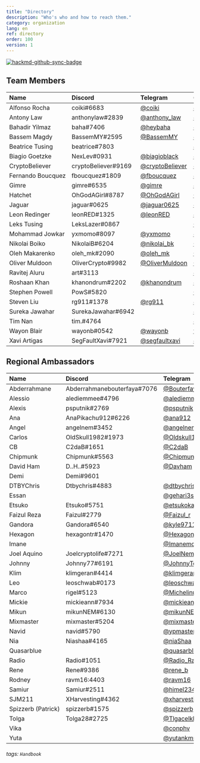 ```yaml
---
title: "Directory"
description: "Who's who and how to reach them."
category: organization
lang: en
ref: directory
order: 100
version: 1
---
```


[![hackmd-github-sync-badge](https://hackmd.io/afJzrT-RTAamp4uQTTLhHw/badge)](https://hackmd.io/afJzrT-RTAamp4uQTTLhHw)


<!-- Customize CSS because of the very wide table -->
<style>
  #main_content {max-width:fit-content;overflow-x:auto;} /* Allow main content's width to go out of bounds */
  table {display:block; overflow:auto; white-space: nowrap;} /* Table is a solid block, scrolling if necessary */
</style>

## Team Members

[//]: # (PLEASE KEEP ALPHABETICAL ORDER AND CONSISTENCY, INCLUDING HYPERLINKS)

| Name              | Discord             | Telegram                                       | GitHub                                                 | Twitter                                                 | WeChat      | HackMD                                               |
| :---------------- | :------------------ | :--------------------------------------------- | :----------------------------------------------------- | :------------------------------------------------------ | :---------- | :--------------------------------------------------- |
| Alfonso Rocha     | coiki#6683          | [@coiki](https://t.me/coiki)                   | [@coiki](https://github.com/coiki)                     | [@elcoiki](https://twitter.com/elcoiki)                 |             |                                                      |
| Antony Law        | anthonylaw#2839     | [@anthony_law](https://t.me/anthony_law)       | [@anthonylaw](https://github.com/anthonylaw)           | [@yclaw1015](https://twitter.com/yclaw1015)             | yclaw_1015  | [@anthonylaw](https://hackmd.io/@anthonylaw)         |
| Bahadir Yilmaz    | baha#7406           | [@heybaha](https://t.me/heybaha)               | [@yilmazbahadir](https://github.com/yilmazbahadir)     | [@bahadiryilmaz](https://twitter.com/bahadiryilmaz)     |             | [@baha](https://hackmd.io/@baha)                     |
| Bassem Magdy      | BassemMY#2595       | [@BassemMY](https://t.me/BassemMY)             | [@bassemmagdy](https://github.com/bassemmagdy)         | [@Bassemmagdy_](https://twitter.com/Bassemmagdy_)       |             |                                                      |
| Beatrice Tusing   | beatrice#7803       |                                                | [@beatrce](https://github.com/beatrce)                 |                                                         |             |                                                      |
| Biagio Goetzke    | NexLev#0931         | [@biagioblack](https://t.me/biagioblack)       | [@nexlev3000](https://github.com/NexLev3000)           | [@Biagio_Art_Tech](https://twitter.com/Biagio_Art_Tech) |             |                                                      |
| CryptoBeliever    | cryptoBeliever#9169 | [@cryptoBeliever](https://t.me/cryptoBeliever) | [@cryptoBeliever](https://github.com/cryptoBeliever)   | [@cryptoBeliever_](https://twitter.com/cryptoBeliever_) |             | [@cryptoBeliever](https://hackmd.io/@cryptoBeliever) |
| Fernando Boucquez | fboucquez#1809      | [@fboucquez](https://t.me/fboucquez)           | [@fboucquez](https://github.com/fboucquez)             | [@FBoucquez](https://twitter.com/FBoucquez)             |             |                                                      |
| Gimre             | gimre#6535          | [@gimre](https://t.me/gimre)                   | [@gimer](https://github.com/gimer)                     | [@NCOSIGIMCITYNRE](https://twitter.com/NCOSIGIMCITYNRE) |             |                                                      |
| Hatchet           | OhGodAGirl#8787     | [@OhGodAGirl](https://t.me/OhGodAGirl)         | [@0x6861746366574](https://github.com/0x6861746366574) | [@0x6861746366574](https://twitter.com/0x6861746366574) | OhGodAGirl  |                                                      |
| Jaguar            | jaguar#0625         | [@jaguar0625](https://t.me/jaguar0625)         | [@jaguar0625](https://github.com/jaguar0625)           | [@jaguar0625](https://twitter.com/Jaguar0625)           |             |                                                      |
| Leon Redinger     | leonRED#1325        | [@leonRED](https://t.me/leonRED)               | [@leoinker](https://github.com/leoinker)               | [@leonRED](https://twitter.com/leonRED)                 |             |                                                      |
| Leks Tusing       | LeksLazer#0867      |                                                | [@LeksLazer](https://github.com/LeksLazer)             |                                                         |             |                                                      |
| Mohammad Jowkar   | yxmomo#8097         | [@yxmomo](https://t.me/yxmomo)                 | [@momo10101](https://github.com/momo10101)             |                                                         |             | [@momo10101](https://hackmd.io/@momo10101)           |
| Nikolai Boiko     | NikolaiB#6204       | [@nikolai_bk](https://t.me/nikolai_bk)         | [@NikolaiB](https://github.com/NikolaiB)               | [@Postoronnii__](https://twitter.com/Postoronnii__)     |             |                                                      |
| Oleh Makarenko    | oleh_mk#2090        | [@oleh_mk](https://t.me/oleh_mk)               | [@OlegMakarenko](https://github.com/OlegMakarenko)     |                                                         |             |                                                      |
| Oliver Muldoon    | OliverCrypto#9982   | [@OliverMuldoon](https://t.me/OliverMuldoon)   | [@Blockresearch](https://github.com/Blockresearch)     | [@OliverMuldoon](https://twitter.com/OliverMuldoon)     |             |                                                      |
| Ravitej Aluru     | art#3113            |                                                | [@ravitej-aluru](https://github.com/ravitej-aluru)     | [@artej](https://twitter.com/artej)                     |             |                                                      |
| Roshaan Khan      | khanondrum#2202     | [@khanondrum](https://t.me/khanondrum)         | [@khanondrum](https://github.com/khanondrum)           | [@khanondrum](https://twitter.com/khanondrum)           |             |                                                      |
| Stephen Powell    | PowS#5820           |                                                | [@Pow1404](https://github.com/Pow1404)                 |                                                         |             |                                                      |
| Steven Liu        | rg911#1378          | [@rg911](https://t.me/rg911)                   | [@rg911](https://github.com/rg911)                     | [@rg911_sl](https://twitter.com/rg911_sl)               | muzilaogong | [@rg911](https://hackmd.io/@rg911)                   |
| Sureka Jawahar    | SurekaJawahar#6942  |                                                | [@surekabpm](https://github.com/surekabpm)             |                                                         |             |                                                      |
| Tim Nan           | tim.#4764           |                                                | [@timmymmit](https://github.com/timmymmit)             |                                                         |             |                                                      |
| Wayon Blair       | wayonb#0542         | [@wayonb](https://t.me/wayonb)                 | [wayonb](https://github.com/wayonb)                    | [@Wayon](https://twitter.com/wayon)                     |             |                                                      |
| Xavi Artigas      | SegFaultXavi#7921   | [@segfaultxavi](https://t.me/segfaultxavi)     | [@segfaultxavi](https://github.com/segfaultxavi)       |                                                         |             | [@segfaultxavi](https://hackmd.io/@segfaultxavi)     |

## Regional Ambassadors

[//]: # (PLEASE KEEP ALPHABETICAL ORDER AND CONSISTENCY, INCLUDING HYPERLINKS)

| Name               | Discord                     | Telegram                                             | Twitter                                                 | Region |
| :----------------- | :-------------------------- | :--------------------------------------------------- | :------------------------------------------------------ | :----- |
| Abderrahmane       | Abderrahmanebouterfaya#7076 | [@Bouterfaya](https://t.me/Bouterfaya)               | [@AbdouBouterfaya](https://twitter.com/AbdouBouterfaya) | IT     |
| Alessio            | alediemmee#4796             | [@alediemmee](https://t.me/alediemmee)               | [@alediemmee](https://twitter.com/alediemmee)           |        |
| Alexis             | psputnik#2769               | [@psputnik](https://t.me/psputnik)                   | [@PepinSputnik](https://twitter.com/PepinSputnik)       |        |
| Ana                | AnaPikachu912#6226          | [@ana912](https://t.me/ana912)                       | [@AnaPikachu912](https://twitter.com/AnaPikachu912)     |        |
| Angel              | angelnem#3452               | [@angelnem](https://t.me/angelnem)                   | [@bestgoldangel](https://twitter.com/bestgoldangel)     |        |
| Carlos             | OldSkull1982#1973           | [@Oldskull1982](https://t.me/Oldskull1982)           | [@todo_nem](https://twitter.com/todo_nem)               |        |
| CB                 | C2daB#1651                  | [@C2daB](https://t.me/C2daB)                         | [@DjCellBlock](https://twitter.com/DjCellBlock)         |        |
| Chipmunk           | Chipmunk#5563               | [@ChipmunkJP](https://t.me/ChipmunkJP)               | [@AI27982784](https://twitter.com/AI27982784)           |        |
| David Ham          | D..H..#5923                 | [@Davham](https://t.me/Davham)                       | [@David_TH_Ham](https://twitter.com/David_TH_Ham)       |        |
| Demi               | Demi#9601                   |                                                      |                                                         |        |
| DTBYChris          | Dtbychris#4883              | [@dtbychris](https://t.me/dtbychris)                 | [@NEM_Taiwanese](https://twitter.com/NEM_Taiwanese)     |        |
| Essan              |                             | [@gehari3sei](https://t.me/gehari3sei)               |                                                         |        |
| Etsuko             | Etsuko#5751                 | [@etsukokanetaka](https://t.me/etsukokanetaka)       |                                                         |        |
| Faizul Reza        | Faizul#2779                 | [@Faizul_r](https://t.me/Faizul_r)                   | [@FaizulReza1](https://twitter.com/FaizulReza1)         |        |
| Gandora            | Gandora#6540                | [@kyle97119](https://t.me/kyle97119)                 |                                                         |        |
| Hexagon            | hexagontr#1470              | [@HexagonTR](https://t.me/HexagonTR)                 |                                                         |        |
| Imane              |                             | [@Imanemour](https://t.me/Imanemour)                 |                                                         |        |
| Joel Aquino        | Joelcryptolife#7271         | [@JoelNemlife](https://t.me/JoelNemlife)             |                                                         |        |
| Johnny             | Johnny77#6191               | [@JohnnyTongki](https://t.me/JohnnyTongki)           | [@TongkiJohnny](https://twitter.com/TongkiJohnny)       |        |
| Klim               | klimgeran#4414              | [@klimgeran](https://t.me/klimgeran)                 | [@GeranKlim](https://twitter.com/GeranKlim)             |        |
| Leo                | leoschwab#0173              | [@leoschwab](https://t.me/leoschwab)                 | [@schwab_leonardo](https://twitter.com/schwab_leonardo) |        |
| Marco              | rigel#5123                  | [@Michelinux](https://t.me/Michelinux)               |                                                         |        |
| Mickie             | mickieann#7934              | [@mickieann](https://t.me/mickieann)                 |                                                         |        |
| Mikun              | mikunNEM#6130               | [@mikunNEM](https://t.me/mikunNEM)                   |                                                         |        |
| Mixmaster          | mixmaster#5204              | [@mixmaster](https://t.me/mixmaster)                 |                                                         |        |
| Navid              | navid#5790                  | [@ypmaster](https://t.me/ypmaster)                   |                                                         |        |
| Nia                | Niashaa#4165                | [@niaShaa](https://t.me/niaShaa)                     |                                                         |        |
| Quasarblue         |                             | [@quasarblue](https://t.me/quasarblue)               |                                                         |        |
| Radio              | Radio#1051                  | [@Radio_RadioNEMber](https://t.me/Radio_RadioNEMber) |                                                         | Japan  |
| Rene               | Rene#9386                   | [@rene_b](https://t.me/rene_b)                       |                                                         |        |
| Rodney             | ravm16:4403                 | [@ravm16](https://t.me/ravm16)                       |                                                         |        |
| Samiur             | Samiur#2511                 | [@himel234](https://t.me/himel234)                   |                                                         |        |
| SJM211             | XHarvesting#4362            | [@xharvesting](https://t.me/xharvesting)             | [@XHarvesting](https://twitter.com/XHarvesting)         |        |
| Spizzerb (Patrick) | spizzerb#1575               | [@spizzerb](https://t.me/spizzerb)                   |                                                         |        |
| Tolga              | Tolga28#2725                | [@Tlgacelkkk](https://t.me/Tlgacelkkk)               |                                                         |        |
| Vika               |                             | [@conphv](https://t.me/conphv)                       |                                                         |        |
| Yuta               |                             | [@yutankmr](https://t.me/yutankmr)                   | [@yutasoCrypto](https://twitter.com/yutasoCrypto)       |        |

###### tags: `Handbook`